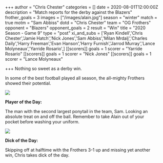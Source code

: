 +++
author = "Chris Chester"
categories = []
date = 2020-08-01T12:00:00Z
description = "Match reports for the derby against the Blazers"
frother_goals = 3
images = ["/images/alain.jpg"]
season = "winter"
match = true
motm = "Sam Abbiss"
dotd = "Chris Chester"
team = "OG Frothers"
opponent = "Blazers"
opponent_goals = 2
result = "Win"
title = "2020 Season - Game 9"
type = "post"
xi_and_subs = ['Ryan Kindell','Chris Chester','Jamie Hatch','Nick Jones','Sam Abbiss','Milan Mrdalj','Charles Daily','Harry Freeman','Evan Hanson','Harry Furnish','Jarrod Murray','Lance Molyneaux','Yarride Rosario',]
[[scorers]]
goals = 1
scorer = "Yarride Rosario"
[[scorers]]
goals = 1
scorer = "Nick Jones"
[[scorers]]
goals = 1
scorer = "Lance Molyneaux"

+++
Nothing so sweet as a derby win.

In some of the best football played all season, the all-mighty Frothers showed their potential.

![](/images/img_5563-1.jpg)

**Player of the Day:**

The man with the second largest ponytail in the team, Sam. Looking an absolute treat on and off the ball. Remember to take Alain out of your pocket before washing your uniform.

![](/images/img_5553-1.jpg)

**Dick of the Day:**

Skipping off at halftime with the Frothers 3-1 up and missing yet another win, Chris takes dick of the day.
